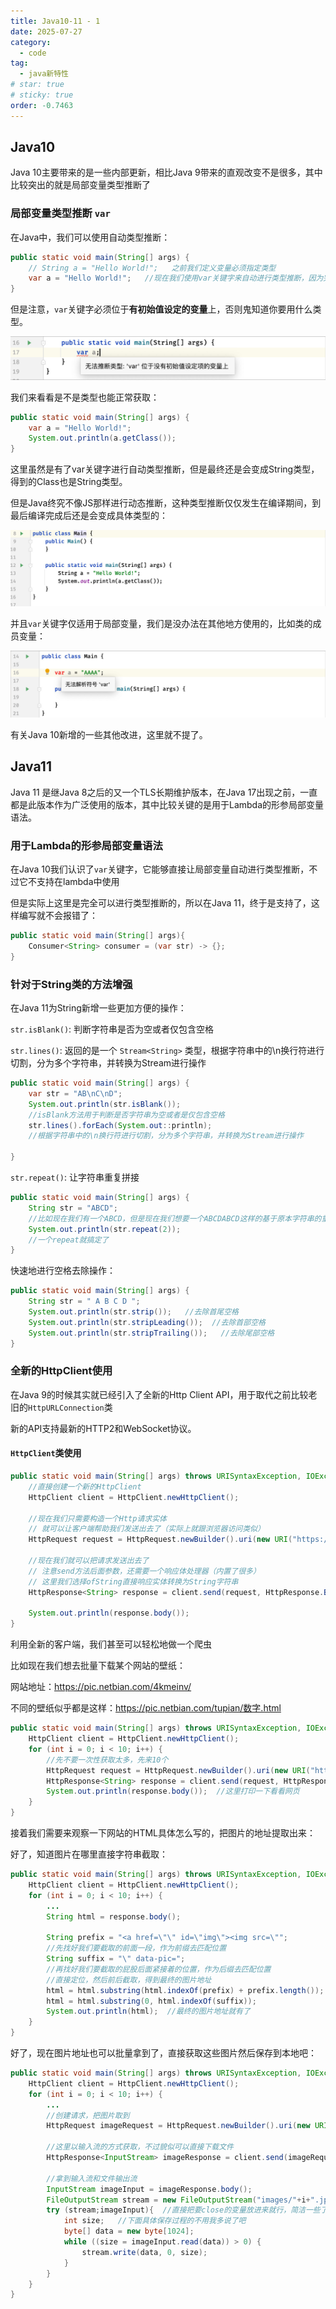 ```yaml
---
title: Java10-11 - 1
date: 2025-07-27
category:
  - code
tag:
  - java新特性
# star: true
# sticky: true
order: -0.7463
---
```


## Java10

Java 10主要带来的是一些内部更新，相比Java 9带来的直观改变不是很多，其中比较突出的就是局部变量类型推断了

### 局部变量类型推断 `var`

在Java中，我们可以使用自动类型推断：

```java
public static void main(String[] args) {
    // String a = "Hello World!";   之前我们定义变量必须指定类型
    var a = "Hello World!";   //现在我们使用var关键字来自动进行类型推断，因为完全可以从后面的值来判断是什么类型
}
```

但是注意，`var`关键字必须位于**有初始值设定的变量**上，否则鬼知道你要用什么类型。

![alt text](img/15.png)

我们来看看是不是类型也能正常获取：

```java
public static void main(String[] args) {
    var a = "Hello World!";
    System.out.println(a.getClass());
}
```

这里虽然是有了var关键字进行自动类型推断，但是最终还是会变成String类型，得到的Class也是String类型。

但是Java终究不像JS那样进行动态推断，这种类型推断仅仅发生在编译期间，到最后编译完成后还是会变成具体类型的：

![alt text](img/16.png)

并且`var`关键字仅适用于局部变量，我们是没办法在其他地方使用的，比如类的成员变量：

![alt text](img/17.png)

有关Java 10新增的一些其他改进，这里就不提了。

## Java11

Java 11 是继Java 8之后的又一个TLS长期维护版本，在Java 17出现之前，一直都是此版本作为广泛使用的版本，其中比较关键的是用于Lambda的形参局部变量语法。

### 用于Lambda的形参局部变量语法

在Java 10我们认识了`var`关键字，它能够直接让局部变量自动进行类型推断，不过它不支持在lambda中使用

但是实际上这里是完全可以进行类型推断的，所以在Java 11，终于是支持了，这样编写就不会报错了：

```java
public static void main(String[] args){
    Consumer<String> consumer = (var str) -> {};
}
```

### 针对于String类的方法增强

在Java 11为String新增一些更加方便的操作：

`str.isBlank()`: 判断字符串是否为空或者仅包含空格

`str.lines()`: 返回的是一个 `Stream<String>` 类型，根据字符串中的\n换行符进行切割，分为多个字符串，并转换为Stream进行操作

```java
public static void main(String[] args) {
    var str = "AB\nC\nD";
    System.out.println(str.isBlank());    
    //isBlank方法用于判断是否字符串为空或者是仅包含空格
    str.lines().forEach(System.out::println);
    //根据字符串中的\n换行符进行切割，分为多个字符串，并转换为Stream进行操作
            
}
```

`str.repeat()`: 让字符串重复拼接

```java
public static void main(String[] args) {
    String str = "ABCD";   
    //比如现在我们有一个ABCD，但是现在我们想要一个ABCDABCD这样的基于原本字符串的重复字符串
    System.out.println(str.repeat(2));  
    //一个repeat就搞定了
}
```

快速地进行空格去除操作：

```java
public static void main(String[] args) {
    String str = " A B C D ";
    System.out.println(str.strip());   //去除首尾空格
    System.out.println(str.stripLeading());  //去除首部空格
    System.out.println(str.stripTrailing());   //去除尾部空格
}
```

### 全新的HttpClient使用

在Java 9的时候其实就已经引入了全新的Http Client API，用于取代之前比较老旧的`HttpURLConnection`类

新的API支持最新的HTTP2和WebSocket协议。

#### `HttpClient`类使用

```java
public static void main(String[] args) throws URISyntaxException, IOException, InterruptedException {
    //直接创建一个新的HttpClient
    HttpClient client = HttpClient.newHttpClient();   
    
    //现在我们只需要构造一个Http请求实体
    // 就可以让客户端帮助我们发送出去了（实际上就跟浏览器访问类似）
    HttpRequest request = HttpRequest.newBuilder().uri(new URI("https://www.baidu.com")).build();

    //现在我们就可以把请求发送出去了
    // 注意send方法后面参数，还需要一个响应体处理器（内置了很多）
    // 这里我们选择ofString直接响应实体转换为String字符串
    HttpResponse<String> response = client.send(request, HttpResponse.BodyHandlers.ofString());

    System.out.println(response.body());
}
```

利用全新的客户端，我们甚至可以轻松地做一个爬虫

比如现在我们想去批量下载某个网站的壁纸：

网站地址：<https://pic.netbian.com/4kmeinv/>

不同的壁纸似乎都是这样：<https://pic.netbian.com/tupian/数字.html>

```java
public static void main(String[] args) throws URISyntaxException, IOException, InterruptedException {
    HttpClient client = HttpClient.newHttpClient();
    for (int i = 0; i < 10; i++) {  
        //先不要一次性获取太多，先来10个
        HttpRequest request = HttpRequest.newBuilder().uri(new URI("https://pic.netbian.com/tupian/"+(29327 + i)+".html")).build();  //这里我们按照规律，批量获取
        HttpResponse<String> response = client.send(request, HttpResponse.BodyHandlers.ofString());
        System.out.println(response.body());  //这里打印一下看看网页
    }
}
```

接着我们需要来观察一下网站的HTML具体怎么写的，把图片的地址提取出来：

好了，知道图片在哪里直接字符串截取：

```java
public static void main(String[] args) throws URISyntaxException, IOException, InterruptedException {
    HttpClient client = HttpClient.newHttpClient();
    for (int i = 0; i < 10; i++) {
        ...
        String html = response.body();
        
        String prefix = "<a href=\"\" id=\"img\"><img src=\"";
        //先找好我们要截取的前面一段，作为前缀去匹配位置
        String suffix = "\" data-pic=";   
        //再找好我们要截取的屁股后面紧接着的位置，作为后缀去匹配位置
        //直接定位，然后前后截取，得到最终的图片地址
        html = html.substring(html.indexOf(prefix) + prefix.length());
        html = html.substring(0, html.indexOf(suffix));
        System.out.println(html);  //最终的图片地址就有了
    }
}
```

好了，现在图片地址也可以批量拿到了，直接获取这些图片然后保存到本地吧：

```java
public static void main(String[] args) throws URISyntaxException, IOException, InterruptedException {
    HttpClient client = HttpClient.newHttpClient();
    for (int i = 0; i < 10; i++) {
        ...
        //创建请求，把图片取到
        HttpRequest imageRequest = HttpRequest.newBuilder().uri(new URI("https://pic.netbian.com"+html)).build();

        //这里以输入流的方式获取，不过貌似可以直接下载文件
        HttpResponse<InputStream> imageResponse = client.send(imageRequest, HttpResponse.BodyHandlers.ofInputStream());
        
        //拿到输入流和文件输出流
        InputStream imageInput = imageResponse.body();
        FileOutputStream stream = new FileOutputStream("images/"+i+".jpg"); //一会要保存的格式
        try (stream;imageInput){  //直接把要close的变量放进来就行，简洁一些了
            int size;   //下面具体保存过程的不用我多说了吧
            byte[] data = new byte[1024];  
            while ((size = imageInput.read(data)) > 0) {  
                stream.write(data, 0, size);
            }
        }
    }
}
```
